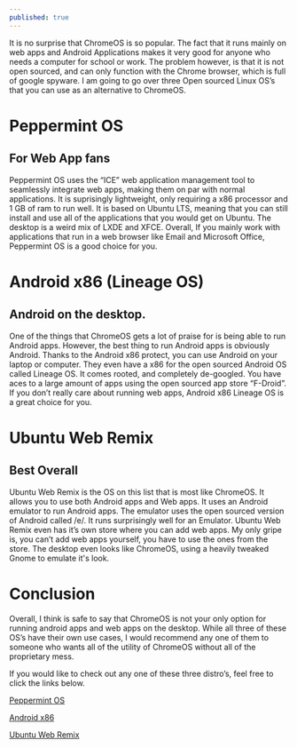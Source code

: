 ```yaml
---
published: true
---
```

It is no surprise that ChromeOS is so popular. The fact that it runs mainly on web apps and Android Applications makes it very good for anyone who needs a computer for school or work. The problem however, is that it is not open sourced, and can only function with the Chrome browser, which is full of google spyware. I am going to go over three Open sourced Linux OS’s that you can use as an alternative to ChromeOS. 

# Peppermint OS 
## For Web App fans 

Peppermint OS uses the “ICE” web application management tool to seamlessly integrate web apps, making them on par with normal applications. It is suprisingly lightweight, only requiring a x86 processor and 1 GB of ram to run well. It is based on Ubuntu LTS, meaning that you can still install and use all of the applications that you would get on Ubuntu. The desktop is a weird mix of LXDE and XFCE. Overall, If you mainly work with applications that run in a web browser like Email and Microsoft Office, Peppermint OS is a good choice for you. 

# Android x86 (Lineage OS) 
## Android on the desktop. 

One of the things that ChromeOS gets a lot of praise for is being able to run Android apps. However, the best thing to run Android apps is obviously Android. Thanks to the Android x86 protect, you can use Android on your laptop or computer. They even have a x86 for the open sourced Android OS called Lineage OS. It comes rooted, and completely de-googled. You have aces to a large amount of apps using the open sourced app store “F-Droid”. If you don’t really care about running web apps, Android x86 Lineage OS is a great choice for you. 

# Ubuntu Web Remix 
## Best Overall 

Ubuntu Web Remix is the OS on this list that is most like ChromeOS. It allows you to use both Android apps and Web apps. It uses an Android emulator to run Android apps. The emulator uses the open sourced version of Android called /e/. It runs surprisingly well for an Emulator. Ubuntu Web Remix even has it’s own store where you can add web apps. My only gripe is, you can’t add web apps yourself, you have to use the ones from the store. The desktop even looks like ChromeOS, using a heavily tweaked Gnome to emulate it's look. 

# Conclusion 

Overall, I think is safe to say that ChromeOS is not your only option for running android apps and web apps on the desktop. While all three of these OS’s have their own use cases, I would recommend any one of them to someone who wants all of the utility of ChromeOS without all of the proprietary mess. 

If you would like to check out any one of these three distro’s, feel free to click the links below. 

<a href="https://peppermintos.com/">Peppermint OS</a> 

<a href="https://www.android-x86.org/releases.html">Android x86</a> 

<a href="https://ubuntu-web.org/">Ubuntu Web Remix</a>
